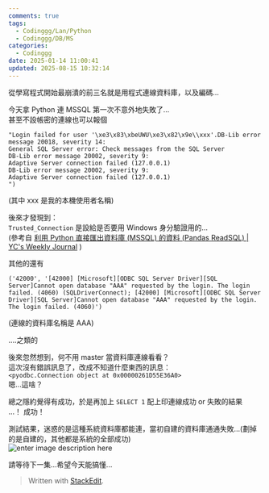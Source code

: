 ```yaml
---
comments: true
tags:
  - Codinggg/Lan/Python
  - Codinggg/DB/MS
categories:
  - Codinggg
date: 2025-01-14 11:00:41
updated: 2025-08-15 10:32:14
---
```

從學寫程式開始最崩潰的前三名就是用程式連線資料庫，以及編碼...

<!-- more -->

今天拿 Python 連 MSSQL 第一次不意外地失敗了...  
甚至不設帳密的連線也可以報個

```
"Login failed for user '\xe3\x83\xbeUWU\xe3\x82\x9e\\xxx'.DB-Lib error message 20018, severity 14:
General SQL Server error: Check messages from the SQL Server
DB-Lib error message 20002, severity 9:
Adaptive Server connection failed (127.0.0.1)
DB-Lib error message 20002, severity 9:
Adaptive Server connection failed (127.0.0.1)
")
```

(其中 xxx 是我的本機使用者名稱)

後來才發現到：  
`Trusted_Connection` 是設給是否要用 Windows 身分驗證用的...  
(參考自 [利用 Python 直接匯出資料庫 (MSSQL) 的資料 (Pandas ReadSQL) | YC's Weekly Journal](https://ycjhuo.gitlab.io/blogs/Python-Pandas-Download-Data-From-MSSQL.html#%E9%80%A3%E6%8E%A5-mssql-%E8%B3%87%E6%96%99%E5%BA%AB) )

其他的還有

```
('42000', '[42000] [Microsoft][ODBC SQL Server Driver][SQL Server]Cannot open database "AAA" requested by the login. The login failed. (4060) (SQLDriverConnect); [42000] [Microsoft][ODBC SQL Server Driver][SQL Server]Cannot open database "AAA" requested by the login. The login failed. (4060)')
```

(連線的資料庫名稱是 AAA)

....之類的

後來忽然想到，何不用 master 當資料庫連線看看？  
這次沒有錯誤訊息了，改成不知道什麼東西的訊息：  
`<pyodbc.Connection object at 0x00000261D55E36A0>`  
嗯...這啥？

總之隱約覺得有成功，於是再加上 `SELECT 1` 配上印連線成功 or 失敗的結果  
...！ 成功！

測試結果，迷惑的是這種系統資料庫都能連，當初自建的資料庫通通失敗...(劃掉的是自建的，其他都是系統的全部成功)  
![enter image description here](https://blogger.googleusercontent.com/img/a/AVvXsEjEHqXuRsKGV3Efosv2prVc_NmF4oDA4AOsDDk7tNu97PcA_nHhOsm0Z1fpHWmfdh6NbVzzjVqeJHyVM9WTQT9pt4fi5Grtb-TuT6K5Gs0BoM1u0Gr49dbLIPvnvKniuEqcW-ks9uTbE1orn3q3hEpjSe-OIhaJ0IRl_u7TqT_7frSyPMDynYmns0khOyA)

請等待下一集...希望今天能搞懂...

> Written with [StackEdit](https://stackedit.io/).